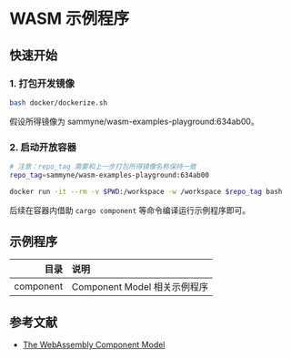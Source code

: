 # WASM 示例程序

## 快速开始

### 1. 打包开发镜像
```bash
bash docker/dockerize.sh
```

假设所得镜像为 sammyne/wasm-examples-playground:634ab00。

### 2. 启动开放容器

```bash
# 注意：repo_tag 需要和上一步打包所得镜像名称保持一致
repo_tag=sammyne/wasm-examples-playground:634ab00

docker run -it --rm -v $PWD:/workspace -w /workspace $repo_tag bash
```

后续在容器内借助 `cargo component` 等命令编译运行示例程序即可。

## 示例程序

目录 | 说明
----:|:----
component | Component Model 相关示例程序

## 参考文献
- [The WebAssembly Component Model](https://component-model.bytecodealliance.org/introduction.html)
